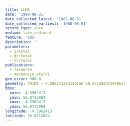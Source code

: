 ```yaml
---
title: LLMA
date: '1988-08-31'
date_collected_latest: '1988-08-31'
date_collected_earliest: '1988-08-01'
record_type: core
medium: lake_sediment
feature: '605'
description: ''
parameters:
  - I/total
  - Br/total
  - Cl/total
publications:
  - farmer94
  - mackenzie_etal91
geo_error: 500.0
geometry: POINT (-4.596241293110156 56.07128837394862)
bbox:
  xmin: -4.5962413
  ymin: 56.0712884
  xmax: -4.5962413
  ymax: 56.0712884
longitude: -4.5962413
latitude: 56.0712884
---
```

